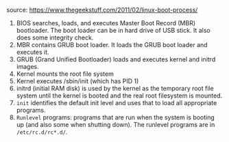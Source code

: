 source: https://www.thegeekstuff.com/2011/02/linux-boot-process/

1. BIOS searches, loads, and executes Master Boot Record (MBR) bootloader. The boot loader can be in hard drive of USB stick. It also does some integrity check.
2. MBR contains GRUB boot loader. It loads the GRUB boot loader and executes it.
3. GRUB (Grand Unified Bootloader) loads and executes kernel and initrd images.
4. Kernel mounts the root file system
5. Kernel executes /sbin/init (which has PID 1)
6. initrd (initial RAM disk) is used by the kernel as the temporary root file system until the kernel is booted and the real root filesystem is mounted.
7. `init` identifies the default init level and uses that to load all appropriate programs.
8. `Runlevel` programs: programs that are run when the system is booting up (and also some when shutting down). The runlevel programs are in `/etc/rc.d/rc*.d/`.
